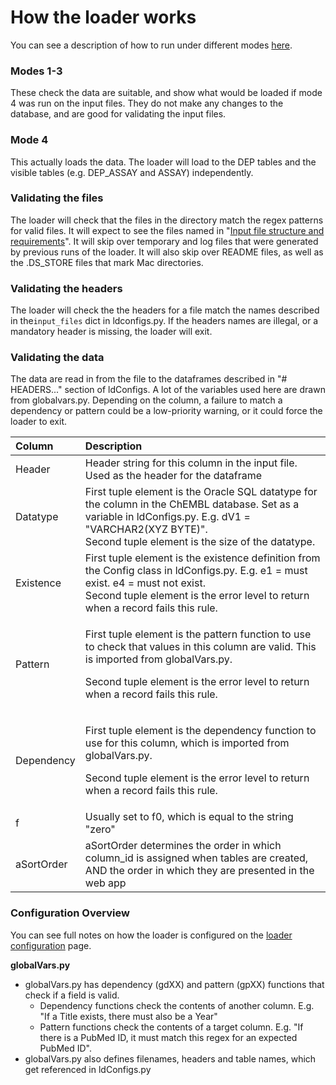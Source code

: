 # How the loader works

You can see a description of how to run under different modes [here](https://app.gitbook.com/@chembl/s/chembl-loader/design-specification-and-internal-docs/running-loader#loading-modes-m-option).

### Modes 1-3

These check the data are suitable, and show what would be loaded if mode 4 was run on the input files. They do not make any changes to the database, and are good for validating the input files. 

### Mode 4

This actually loads the data. The loader will load to the DEP tables and the visible tables \(e.g. DEP\_ASSAY and ASSAY\) independently.

### Validating the files

The loader will check that the files in the directory match the regex patterns for valid files. It will expect to see the files named in  "[Input file structure and requirements](https://app.gitbook.com/@chembl/s/chembl-loader/~/drafts/-MkHBKwUYgvdHAMnL3Oh/untitled-10)". It will skip over temporary and log files that were generated by previous runs of the loader. It will also skip over README files, as well as the .DS\_STORE files that mark Mac directories. 

### Validating the headers

The loader will check the the headers for a file match the names described in the`input_files` dict in ldconfigs.py. If the headers names are illegal, or a mandatory header is missing, the loader will exit.

### Validating the data

The data are read in from the file to the dataframes described in  "\# HEADERS..." section of ldConfigs. A lot of the variables used here are drawn from globalvars.py. Depending on the column, a failure to match a dependency or pattern could be a low-priority warning, or it could force the loader to exit. 

<table>
  <thead>
    <tr>
      <th style="text-align:left">Column</th>
      <th style="text-align:left">Description</th>
    </tr>
  </thead>
  <tbody>
    <tr>
      <td style="text-align:left">Header</td>
      <td style="text-align:left">Header string for this column in the input file. Used as the header for
        the dataframe</td>
    </tr>
    <tr>
      <td style="text-align:left">Datatype</td>
      <td style="text-align:left">First tuple element is the Oracle SQL datatype for the column in the ChEMBL
        database. Set as a variable in ldConfigs.py. E.g. dV1 = &quot;VARCHAR2(XYZ
        BYTE)&quot;.
        <br />Second tuple element is the size of the datatype.</td>
    </tr>
    <tr>
      <td style="text-align:left">Existence</td>
      <td style="text-align:left">First tuple element is the existence definition from the Config class
        in ldConfigs.py. E.g. e1 = must exist. e4 = must not exist.
        <br />Second tuple element is the error level to return when a record fails
        this rule.</td>
    </tr>
    <tr>
      <td style="text-align:left">Pattern</td>
      <td style="text-align:left">
        <p>First tuple element is the pattern function to use to check that values
          in this column are valid. This is imported from globalVars.py.</p>
        <p>Second tuple element is the error level to return when a record fails
          this rule.</p>
      </td>
    </tr>
    <tr>
      <td style="text-align:left">Dependency</td>
      <td style="text-align:left">
        <p>First tuple element is the dependency function to use for this column,
          which is imported from globalVars.py.</p>
        <p>Second tuple element is the error level to return when a record fails
          this rule.</p>
      </td>
    </tr>
    <tr>
      <td style="text-align:left">f</td>
      <td style="text-align:left">Usually set to f0, which is equal to the string &quot;zero&quot;</td>
    </tr>
    <tr>
      <td style="text-align:left">aSortOrder</td>
      <td style="text-align:left">aSortOrder determines the order in which column_id is assigned when tables
        are created, AND the order in which they are presented in the web app</td>
    </tr>
  </tbody>
</table>

### Configuration Overview

You can see full notes on how the loader is configured on the [loader configuration](https://app.gitbook.com/@chembl/s/chembl-loader/~/drafts/-MkD4-12NsOgEWuDeeE4/design-specification-and-internal-docs/loader-configuration) page.

**globalVars.py**

* globalVars.py has dependency \(gdXX\) and pattern \(gpXX\) functions that check if a field is valid.
  * Dependency functions check the contents of another column. E.g. "If a Title exists, there must also be a Year"
  * Pattern functions check the contents of a target column. E.g. "If there is a PubMed ID, it must match this regex for an expected PubMed ID".
* globalVars.py also defines filenames, headers and table names, which get referenced in ldConfigs.py



